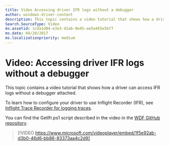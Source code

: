 ```yaml
---
title: Video Accessing driver IFR logs without a debugger
author: windows-driver-content
description: This topic contains a video tutorial that shows how a driver can access IFR logs without a debugger attached.
Search.SourceType: Video
ms.assetid: 1cda1d84-e3e3-42ab-9e45-ae5a465e5bf7
ms.date: 04/20/2017
ms.localizationpriority: medium
---
```


# Video: Accessing driver IFR logs without a debugger

This topic contains a video tutorial that shows how a driver can access IFR logs without a debugger attached.

To learn how to configure your driver to use Inflight Recorder (IFR), see [Inflight Trace Recorder for logging traces](https://msdn.microsoft.com/library/windows/hardware/dn914610).

You can find the GetIfr.ps1 script described in the video in the [WDF GitHub repository](https://github.com/Microsoft/Windows-Driver-Frameworks/tree/master/Tools).

>[!VIDEO https://www.microsoft.com/videoplayer/embed/1f5e92ab-d3b0-46d6-bb86-83373aa4c2d9]

 

 

